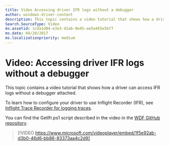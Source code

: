 ```yaml
---
title: Video Accessing driver IFR logs without a debugger
author: windows-driver-content
description: This topic contains a video tutorial that shows how a driver can access IFR logs without a debugger attached.
Search.SourceType: Video
ms.assetid: 1cda1d84-e3e3-42ab-9e45-ae5a465e5bf7
ms.date: 04/20/2017
ms.localizationpriority: medium
---
```


# Video: Accessing driver IFR logs without a debugger

This topic contains a video tutorial that shows how a driver can access IFR logs without a debugger attached.

To learn how to configure your driver to use Inflight Recorder (IFR), see [Inflight Trace Recorder for logging traces](https://msdn.microsoft.com/library/windows/hardware/dn914610).

You can find the GetIfr.ps1 script described in the video in the [WDF GitHub repository](https://github.com/Microsoft/Windows-Driver-Frameworks/tree/master/Tools).

>[!VIDEO https://www.microsoft.com/videoplayer/embed/1f5e92ab-d3b0-46d6-bb86-83373aa4c2d9]

 

 

